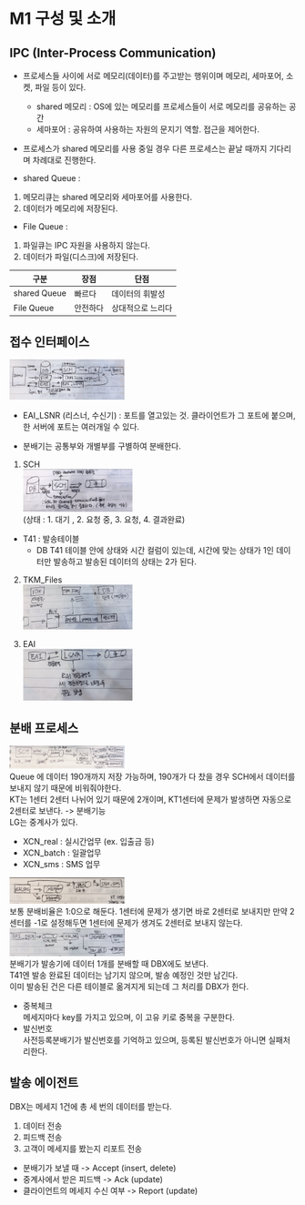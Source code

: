 M1 구성 및 소개
==============
IPC (Inter-Process Communication)
---------------------------------------------
- 프로세스들 사이에 서로 메모리(데이터)를 주고받는 행위이며 메모리, 세마포어, 소켓, 파일 등이 있다.
	- shared 메모리 : OS에 있는 메모리를 프로세스들이 서로 메모리를 공유하는 공간
	- 세마포어 : 공유하여 사용하는 자원의 문지기 역할. 접근을 제어한다.
 
- 프로세스가 shared 메모리를 사용 중일 경우 다른 프로세스는 끝날 때까지 기다리며 차례대로 진행한다.

- shared Queue :
1. 메모리큐는 shared 메모리와 세마포어를 사용한다.
2. 데이터가 메모리에 저장된다.


- File Queue :
1. 파일큐는 IPC 자원을 사용하지 않는다.
2. 데이터가 파일(디스크)에 저장된다.


| 구분 | 장점 | 단점 |
| ----------- | ----------- | ----------- |
| shared Queue | 빠르다 | 데이터의 휘발성 |
| File Queue | 안전하다 | 상대적으로 느리다 |


접수 인터페이스
------------------------
<img src="./img/2-img1.png" width="40%" height="30%" ></img> </br>
- EAI_LSNR (리스너, 수신기) : 포트를 열고있는 것. 클라이언트가 그 포트에 붙으며, 한 서버에 포트는 여러개일 수 있다.

- 분배기는 공통부와 개별부를 구별하여 분배한다.

1. SCH </br>
<img src="./img/2-img2.png" width="40%" height="30%" ></img> </br>
(상태 : 1. 대기 , 2. 요청 중, 3. 요청, 4. 결과완료)
- T41 : 발송테이블
	- DB T41 테이블 안에 상태와 시간 컬럼이 있는데, 시간에 맞는 상태가 1인 데이터만 발송하고 발송된 데이터의 상태는 2가 된다. </br>
	
2. TKM_Files </br>
<img src="./img/2-img3.png" width="40%" height="30%" ></img> </br>

3. EAI </br>
<img src="./img/2-img4.png" width="40%" height="30%" ></img> </br>

분배 프로세스
----------------------------
<img src="./img/2-img5.png" width="40%" height="30%" ></img> </br>
Queue 에 데이터 190개까지 저장 가능하며, 190개가 다 찼을 경우 SCH에서 데이터를 보내지 않기 때문에 비워줘야한다. </br>
KT는 1센터 2센터 나뉘어 있기 때문에 2개이며, KT1센터에 문제가 발생하면 자동으로 2센터로 보낸다. -> 분배기능 </br>
LG는 중계사가 있다. </br>
- XCN_real : 실시간업무 (ex. 입출금 등)
- XCN_batch : 일괄업무
- XCN_sms : SMS 업무

<img src="./img/2-img6.png" width="40%" height="30%" ></img> </br>
보통 분배비율은 1:0으로 해둔다. 1센터에 문제가 생기면 바로 2센터로 보내지만 만약 2센터를 -1로 설정해두면 1센터에 문제가 생겨도 2센터로 보내지 않는다. </br>
<img src="./img/2-img7.png" width="40%" height="30%" ></img> </br>
분배기가 발송기에 데이터 1개를 분배할 때 DBX에도 보낸다. </br>
T41엔 발송 완료된 데이터는 남기지 않으며, 발송 예정인 것만 남긴다. </br>
이미 발송된 건은 다른 테이블로 옮겨지게 되는데 그 처리를 DBX가 한다. </br>

- 중복체크 </br>
메세지마다 key를 가지고 있으며, 이 고유 키로 중복을 구분한다.
- 발신번호 </br>
사전등록분배기가 발신번호를 기억하고 있으며, 등록된 발신번호가 아니면 실패처리한다.

발송 에이전트
--------------------------
DBX는 메세지 1건에  총 세 번의 데이터를 받는다. </br>
1. 데이터 전송
2. 피드백 전송
3. 고객이 메세지를 봤는지 리포트 전송

- 분배기가 보낼 때 -> Accept (insert, delete) </br>
- 중계사에서 받은 피드백 -> Ack (update) </br>
- 클라이언트의 메세지 수신 여부 -> Report (update)


